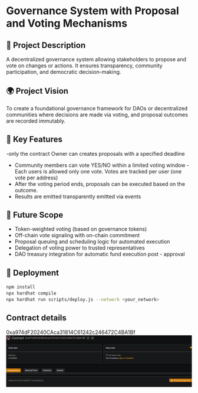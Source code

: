 # Governance System with Proposal and Voting Mechanisms       

## 🧠 Project Description                 

A decentralized governance system  allowing stakeholders to propose and vote on changes or actions. It ensures transparency, community participation, and democratic decision-making. 

## 🌍 Project Vision    

To create a foundational governance framework for DAOs or decentralized communities where decisions are made via voting, and proposal outcomes are recorded immutably. 

## 🔑 Key Features                     

-only the contract Owner can creates proposals with a specified deadline 
- Community members can vote YES/NO within a limited voting window
-Each users is allowed only one vote. Votes are tracked per user (one vote per address)
- After the voting period ends, proposals can be executed based on the outcome.
- Results are emitted transparently emitted via events 

## 🚀 Future Scope  

- Token-weighted voting (based on governance tokens)
- Off-chain vote signaling with on-chain commitment
- Proposal queuing and scheduling logic for automated execution 
- Delegation of voting power to trusted representatives  
- DAO treasury integration for automatic fund execution post - approval 

## 📜 Deployment

```bash
npm install
npx hardhat compile
npx hardhat run scripts/deploy.js --network <your_network>
```

## Contract details
0xa974dF20240CAca31814C61242c246472C4BA1Bf![alt text](image.png)
